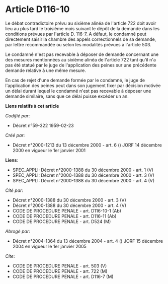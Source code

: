 # Article D116-10

Le débat contradictoire prévu au sixième alinéa de l'article 722 doit avoir lieu au plus tard le troisième mois suivant le
dépôt de la demande dans les conditions prévues par l'article D. 116-7. A défaut, le condamné peut directement saisir la
chambre des appels correctionnels de sa demande, par lettre recommandée ou selon les modalités prévues à l'article 503.

Le condamné n'est pas recevable à déposer de demande concernant une des mesures mentionnées au sixième alinéa de l'article
722 tant qu'il n'a pas été statué par le juge de l'application des peines sur une précédente demande relative à une même
mesure.

En cas de rejet d'une demande formée par le condamné, le juge de l'application des peines peut dans son jugement fixer par
décision motivée un délai durant lequel le condamné n'est pas recevable à déposer une demande similaire, sans que ce délai
puisse excéder un an.

**Liens relatifs à cet article**

_Codifié par_:

  - Décret n°59-322 1959-02-23

_Créé par_:

  - Décret n°2000-1213 du 13 décembre 2000 - art. 6 () JORF 14 décembre 2000 en vigueur le 1er janvier 2001

**Liens**:

  - SPEC_APPLI: Décret n°2000-1388 du 30 décembre 2000 - art. 1 (V)
  - SPEC_APPLI: Décret n°2000-1388 du 30 décembre 2000 - art. 3 (V)
  - SPEC_APPLI: Décret n°2000-1388 du 30 décembre 2000 - art. 4 (V)

_Cité par_:

  - Décret n°2000-1388 du 30 décembre 2000 - art. 3 (V)
  - Décret n°2000-1388 du 30 décembre 2000 - art. 4 (V)
  - CODE DE PROCEDURE PENALE - art. D116-10-1 (Ab)
  - CODE DE PROCEDURE PENALE - art. D116-11 (Ab)
  - CODE DE PROCEDURE PENALE - art. D524 (M)

_Abrogé par_:

  - Décret n°2004-1364 du 13 décembre 2004 - art. 4 () JORF 15 décembre 2004 en vigueur le 1er janvier 2005

_Cite_:

  - CODE DE PROCEDURE PENALE - art. 503 (V)
  - CODE DE PROCEDURE PENALE - art. 722 (M)
  - CODE DE PROCEDURE PENALE - art. D116-7 (M)
